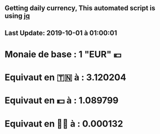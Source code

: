 ## Getting daily currency, This automated script is using [jq](https://stedolan.github.io/jq/)
## Last Update:  2019-10-01 à 01:00:01
 # Monaie de base : 1 "EUR" 💶 
 # Equivaut en 🇹🇳 à :  3.120204 
 # Equivaut en 💵 à : 1.089799
 # Equivaut en 🐱‍💻 à :  0.000132
